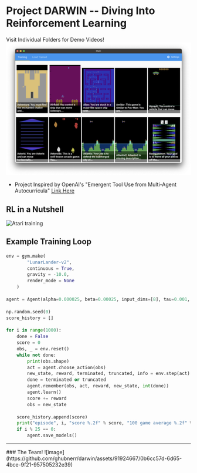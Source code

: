 # Project DARWIN -- Diving Into Reinforcement Learning
Visit Individual Folders for Demo Videos! 
![Main Screen](./atari/assets/main.png)

- Project Inspired by OpenAI's "Emergent Tool Use from Multi-Agent Autocurricula" [Link Here](https://github.com/openai/multi-agent-emergence-environments)
  
## RL in a Nutshell

![Atari training](https://github.com/ghubnerr/darwin/assets/91924667/ec58d1b9-e8c4-4822-b7d7-60bc3739052e)

## Example Training Loop 
```python
env = gym.make(
        "LunarLander-v2",
        continuous = True,
        gravity = -10.0,
        render_mode = None
    )

agent = Agent(alpha=0.000025, beta=0.00025, input_dims=[8], tau=0.001, env=env, batch_size=64, layer1_size=400, layer2_size=300, n_actions=4)

np.random.seed(0)
score_history = []

for i in range(1000):
    done = False
    score = 0
    obs, _ = env.reset()
    while not done:
        print(obs.shape)
        act = agent.choose_action(obs)
        new_state, reward, terminated, truncated, info = env.step(act)
        done = terminated or truncated
        agent.remember(obs, act, reward, new_state, int(done))
        agent.learn()
        score += reward
        obs = new_state

    score_history.append(score)
    print("episode", i, "score %.2f" % score, "100 game average %.2f" % np.mean(score_history[-100:]))
    if i % 25 == 0:
        agent.save_models()
```
<hr />
### The Team!
![image](https://github.com/ghubnerr/darwin/assets/91924667/0b6cc57d-6d65-4bce-9f21-957505232e39)


